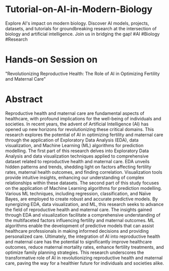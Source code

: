 # Tutorial-on-AI-in-Modern-Biology
 Explore AI's impact on modern biology. Discover AI models, projects, datasets, and tutorials for groundbreaking research at the intersection of biology and artificial intelligence. Join us in bridging the gap! #AI #Biology #Research

# Hands-on Session on
 "Revolutionizing Reproductive Health: The Role of AI in Optimizing Fertility and Maternal Care"
# Abstract
 Reproductive health and maternal care are fundamental aspects of healthcare, with profound implications for the well-being of individuals and societies. In recent years, the advent of Artificial Intelligence (AI) has opened up new horizons for revolutionizing these critical domains. This research explores the potential of AI in optimizing fertility and maternal care through the application of Exploratory Data Analysis (EDA), data visualization, and Machine Learning (ML) algorithms for prediction modelling.
The first part of this research delves into Exploratory Data Analysis and data visualization techniques applied to comprehensive dataset related to reproductive health and maternal care. EDA unveils hidden patterns and trends, shedding light on factors affecting fertility rates, maternal health outcomes, and finding correlation. Visualization tools provide intuitive insights, enhancing our understanding of complex relationships within these datasets.
The second part of this study focuses on the application of Machine Learning algorithms for prediction modelling. Various ML techniques, including regression, classification, and Naïve Bayes, are employed to create robust and accurate predictive models.
By synergizing EDA, data visualization, and ML, this research seeks to advance the field of reproductive health and maternal care. The insights gained through EDA and visualization facilitate a comprehensive understanding of the multifaceted factors influencing fertility and maternal outcomes. ML algorithms enable the development of predictive models that can assist healthcare professionals in making informed decisions and providing personalized care.
Ultimately, the integration of AI into reproductive health and maternal care has the potential to significantly improve healthcare outcomes, reduce maternal mortality rates, enhance fertility treatments, and optimize family planning strategies. This research underscores the transformative role of AI in revolutionizing reproductive health and maternal care, paving the way for a healthier future for individuals and societies alike.
